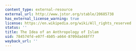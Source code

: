 ```yaml
---
content_type: external-resource
external_url: http://www.jstor.org/stable/20685738
has_external_license_warning: true
license: https://en.wikipedia.org/wiki/All_rights_reserved
status: ''
title: The Idea of an Anthropology of Islam
uid: 784574fd-e07f-4b05-a664-8709dad48ff7
wayback_url: ''
---
```

